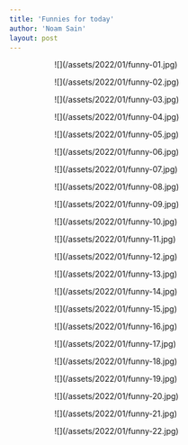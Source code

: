 ```yaml
---
title: 'Funnies for today'
author: 'Noam Sain'
layout: post
---
```


<figure class="wp-block-gallery has-nested-images columns-default is-cropped wp-block-gallery-15 is-layout-flex"><figure class="wp-block-image size-large">![](/assets/2022/01/funny-01.jpg)</figure><figure class="wp-block-image size-large">![](/assets/2022/01/funny-02.jpg)</figure><figure class="wp-block-image size-large">![](/assets/2022/01/funny-03.jpg)</figure><figure class="wp-block-image size-large">![](/assets/2022/01/funny-04.jpg)</figure><figure class="wp-block-image size-large">![](/assets/2022/01/funny-05.jpg)</figure><figure class="wp-block-image size-large">![](/assets/2022/01/funny-06.jpg)</figure><figure class="wp-block-image size-large">![](/assets/2022/01/funny-07.jpg)</figure><figure class="wp-block-image size-large">![](/assets/2022/01/funny-08.jpg)</figure><figure class="wp-block-image size-large">![](/assets/2022/01/funny-09.jpg)</figure><figure class="wp-block-image size-large">![](/assets/2022/01/funny-10.jpg)</figure><figure class="wp-block-image size-large">![](/assets/2022/01/funny-11.jpg)</figure><figure class="wp-block-image size-large">![](/assets/2022/01/funny-12.jpg)</figure><figure class="wp-block-image size-large">![](/assets/2022/01/funny-13.jpg)</figure><figure class="wp-block-image size-large">![](/assets/2022/01/funny-14.jpg)</figure><figure class="wp-block-image size-large">![](/assets/2022/01/funny-15.jpg)</figure><figure class="wp-block-image size-large">![](/assets/2022/01/funny-16.jpg)</figure><figure class="wp-block-image size-large">![](/assets/2022/01/funny-17.jpg)</figure><figure class="wp-block-image size-large">![](/assets/2022/01/funny-18.jpg)</figure><figure class="wp-block-image size-large">![](/assets/2022/01/funny-19.jpg)</figure><figure class="wp-block-image size-large">![](/assets/2022/01/funny-20.jpg)</figure><figure class="wp-block-image size-large">![](/assets/2022/01/funny-21.jpg)</figure><figure class="wp-block-image size-large">![](/assets/2022/01/funny-22.jpg)</figure></figure>
